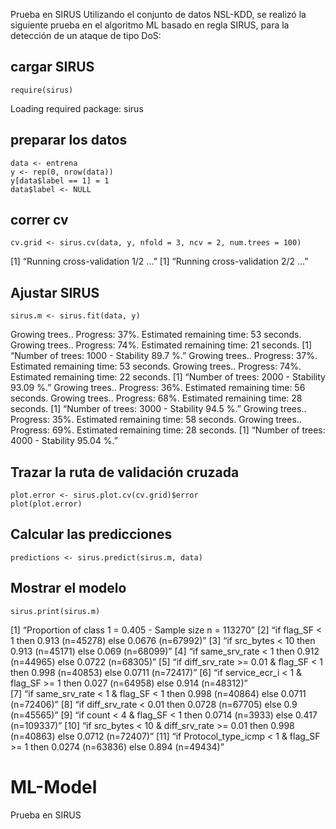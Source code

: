 Prueba en SIRUS
Utilizando el conjunto de datos NSL-KDD, se realizó la siguiente prueba en el algoritmo ML basado en regla SIRUS, para la detección de un ataque de tipo DoS:
## cargar SIRUS
 	require(sirus)
Loading required package: sirus
## preparar los datos
 	data <- entrena
 	y <- rep(0, nrow(data))
 	y[data$label == 1] = 1
 	data$label <- NULL
## correr cv
 	cv.grid <- sirus.cv(data, y, nfold = 3, ncv = 2, num.trees = 100)
[1] “Running cross-validation 1/2 ...”
[1] “Running cross-validation 2/2 ...”
## Ajustar SIRUS
 	sirus.m <- sirus.fit(data, y)
Growing trees.. Progress: 37%. Estimated remaining time: 53 seconds.
Growing trees.. Progress: 74%. Estimated remaining time: 21 seconds.
[1] “Number of trees: 1000 - Stability 89.7 %.”
Growing trees.. Progress: 37%. Estimated remaining time: 53 seconds.
Growing trees.. Progress: 74%. Estimated remaining time: 22 seconds.
[1] “Number of trees: 2000 - Stability 93.09 %.”
Growing trees.. Progress: 36%. Estimated remaining time: 56 seconds.
Growing trees.. Progress: 68%. Estimated remaining time: 28 seconds.
[1] “Number of trees: 3000 - Stability 94.5 %.”
Growing trees.. Progress: 35%. Estimated remaining time: 58 seconds.
Growing trees.. Progress: 69%. Estimated remaining time: 28 seconds.
[1] “Number of trees: 4000 - Stability 95.04 %.”
## Trazar la ruta de validación cruzada
 	plot.error <- sirus.plot.cv(cv.grid)$error
 	plot(plot.error)
 ## Calcular las predicciones
 	predictions <- sirus.predict(sirus.m, data)
## Mostrar el modelo
 	sirus.print(sirus.m)
 [1] “Proportion of class 1 = 0.405 - Sample size n = 113270”
 [2] “if flag_SF < 1 then 0.913 (n=45278) else 0.0676 (n=67992)”
 [3] “if src_bytes < 10 then 0.913 (n=45171) else 0.069 (n=68099)”
 [4] “if same_srv_rate < 1 then 0.912 (n=44965) else 0.0722 (n=68305)”
 [5] “if diff_srv_rate >= 0.01 & flag_SF < 1 then 0.998 (n=40853) else 0.0711 (n=72417)” 
 [6] “if service_ecr_i < 1 & flag_SF >= 1 then 0.027 (n=64958) else 0.914 (n=48312)” 	
 [7] “if same_srv_rate < 1 & flag_SF < 1 then 0.998 (n=40864) else 0.0711 (n=72406)” 
 [8] “if diff_srv_rate < 0.01 then 0.0728 (n=67705) else 0.9 (n=45565)” 
 [9] “if count < 4 & flag_SF < 1 then 0.0714 (n=3933) else 0.417 (n=109337)” 
[10] “if src_bytes < 10 & diff_srv_rate >= 0.01 then 0.998 (n=40863) else 0.0712 (n=72407)”
[11] “if Protocol_type_icmp < 1 & flag_SF >= 1 then 0.0274 (n=63836) else 0.894 (n=49434)”

# ML-Model
Prueba en SIRUS
